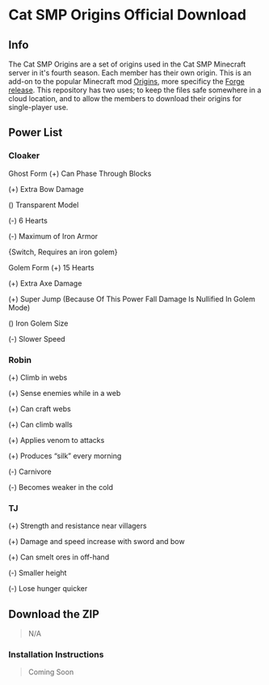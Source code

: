 # Cat SMP Origins Official Download
## Info
The Cat SMP Origins are a set of origins used in the Cat SMP Minecraft server in it's fourth season. Each member has their own origin. This is an add-on to the popular Minecraft mod [Origins](https://www.curseforge.com/minecraft/mc-mods/origins), more specificy the [Forge release](https://www.curseforge.com/minecraft/mc-mods/origins-forge). This repository has two uses; to keep the files safe somewhere in a cloud location, and to allow the members to download their origins for single-player use.
## Power List
### Cloaker
Ghost Form
(+) Can Phase Through Blocks

(+) Extra Bow Damage

() Transparent Model

(-) 6 Hearts

(-) Maximum of Iron Armor

{Switch, Requires an iron golem}

Golem Form
(+) 15 Hearts

(+) Extra Axe Damage

(+) Super Jump (Because Of This Power Fall Damage Is Nullified In Golem Mode)

() Iron Golem Size

(-) Slower Speed

### Robin
(+) Climb in webs

(+) Sense enemies while in a web

(+) Can craft webs

(+) Can climb walls

(+) Applies venom to attacks

(+) Produces “silk” every morning

(-) Carnivore

(-) Becomes weaker in the cold

### TJ
(+) Strength and resistance near villagers

(+) Damage and speed increase with sword and bow

(+) Can smelt ores in off-hand

(-) Smaller height

(-) Lose hunger quicker

## Download the ZIP
> N/A
### Installation Instructions
> Coming Soon
